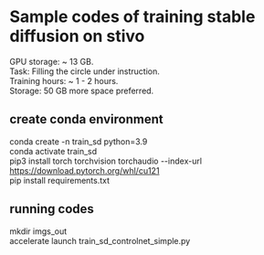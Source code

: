 # Sample codes of training stable diffusion on stivo
GPU storage: ~ 13 GB.  
Task: Filling the circle under instruction.  
Training hours: ~ 1 - 2 hours.  
Storage: 50 GB more space preferred.  

## create conda environment
conda create -n train_sd python=3.9  
conda activate train_sd  
pip3 install torch torchvision torchaudio --index-url https://download.pytorch.org/whl/cu121  
pip install requirements.txt  

## running codes 
mkdir imgs_out  
accelerate launch train_sd_controlnet_simple.py  
